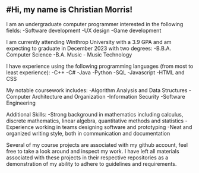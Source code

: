 #Hi, my name is Christian Morris!
---
I am an undergraduate computer programmer interested in the following fields:
-Software development
-UX design
-Game development

I am currently attending Winthrop University with a 3.9 GPA and am expecting to graduate in December 2023 with two degrees:
-B.B.A. Computer Science
-B.A. Music - Music Technology

I have experience using the following programming languages (from most to least experience):
-C++
-C#
-Java
-Python
-SQL
-Javascript
-HTML and CSS

My notable coursework includes:
-Algorithm Analysis and Data Structures
-Computer Architecture and Organization
-Information Security
-Software Engineering

Additional Skills:
-Strong background in mathematics including calculus, discrete mathematics, linear algebra, quantitative methods and statistics
-Experience working in teams designing software and prototyping
-Neat and organized writing style, both in communication and documentation

Several of my course projects are associated with my github account, feel free to take a look around and inspect my work.  I have left all materials associated with these projects in their respective repositories as a demonstration of my ability to adhere to guidelines and requirements.
